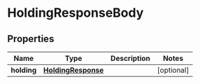 

# HoldingResponseBody


## Properties

Name | Type | Description | Notes
------------ | ------------- | ------------- | -------------
**holding** | [**HoldingResponse**](HoldingResponse.md) |  |  [optional]



